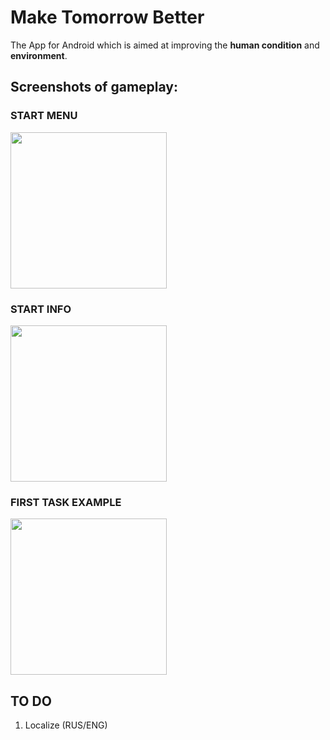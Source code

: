 # Make Tomorrow Better

The App for Android which is aimed at improving the **human condition** and **environment**.

## Screenshots of gameplay:

### START MENU

<img src="https://github.com/iglebov/Make_Tomorrow_Better/assets/41822761/06004bf0-32ca-43b8-89a1-f14904db0bba" align="center" width="250">

### START INFO

<img src="https://github.com/iglebov/Make_Tomorrow_Better/assets/41822761/7f39ec2b-fe65-4463-9ceb-ab2a3469794f" width="250">

### FIRST TASK EXAMPLE

<img src="https://github.com/iglebov/Make_Tomorrow_Better/assets/41822761/0acaf56e-9943-4ef2-b0d1-f8db1367a736" width="250">

## TO DO

1) Localize (RUS/ENG)
